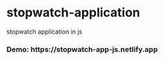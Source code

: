 # stopwatch-application
stopwatch application in js

<h3>Demo: https://stopwatch-app-js.netlify.app</h3>
